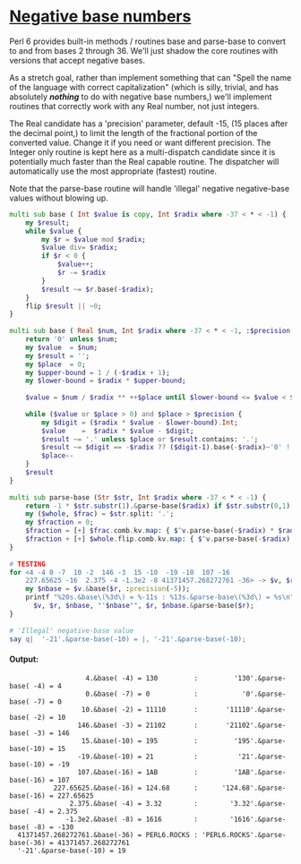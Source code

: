 [1]: https://rosettacode.org/wiki/Negative_base_numbers

# [Negative base numbers][1]

Perl 6 provides built-in methods / routines base and parse-base to convert to and from bases 2 through 36. We'll just shadow the core routines with versions that accept negative bases.



As a stretch goal, rather than implement something that can "Spell the name of the language with correct capitalization" (which is silly, trivial, and has absolutely ***nothing*** to do with negative base numbers,) we'll implement routines that correctly work with any Real number, not just integers.



The Real candidate has a 'precision' parameter, default -15, (15 places after the decimal point,) to limit the length of the fractional portion of the converted value. Change it if you need or want different precision. The Integer only routine is kept here as a multi-dispatch candidate since it is potentially much faster than the Real capable routine. The dispatcher will automatically use the most appropriate (fastest) routine.



Note that the parse-base routine will handle 'illegal' negative negative-base values without blowing up.

```raku
multi sub base ( Int $value is copy, Int $radix where -37 < * < -1) {
    my $result;
    while $value {
        my $r = $value mod $radix;
        $value div= $radix;
        if $r < 0 {
            $value++;
            $r -= $radix
        }
        $result ~= $r.base(-$radix);
    }
    flip $result || ~0;
}
 
multi sub base ( Real $num, Int $radix where -37 < * < -1, :$precision = -15 ) {
    return '0' unless $num;
    my $value  = $num;
    my $result = '';
    my $place  = 0;
    my $upper-bound = 1 / (-$radix + 1);
    my $lower-bound = $radix * $upper-bound;
 
    $value = $num / $radix ** ++$place until $lower-bound <= $value < $upper-bound;
 
    while ($value or $place > 0) and $place > $precision {
        my $digit = ($radix * $value - $lower-bound).Int;
        $value    =  $radix * $value - $digit;
        $result ~= '.' unless $place or $result.contains: '.';
        $result ~= $digit == -$radix ?? ($digit-1).base(-$radix)~'0' !! $digit.base(-$radix);
        $place--
    }
    $result
}
 
multi sub parse-base (Str $str, Int $radix where -37 < * < -1) {
    return -1 * $str.substr(1).&parse-base($radix) if $str.substr(0,1) eq '-';
    my ($whole, $frac) = $str.split: '.';
    my $fraction = 0;
    $fraction = [+] $frac.comb.kv.map: { $^v.parse-base(-$radix) * $radix ** -($^k+1) } if $frac;
    $fraction + [+] $whole.flip.comb.kv.map: { $^v.parse-base(-$radix) * $radix ** $^k }
}
 
# TESTING
for <4 -4 0 -7  10 -2  146 -3  15 -10  -19 -10  107 -16
    227.65625 -16  2.375 -4 -1.3e2 -8 41371457.268272761 -36> -> $v, $r {
    my $nbase = $v.&base($r, :precision(-5));
    printf "%20s.&base\(%3d\) = %-11s : %13s.&parse-base\(%3d\) = %s\n",
      $v, $r, $nbase, "'$nbase'", $r, $nbase.&parse-base($r);
}
 
# 'Illegal' negative-base value
say q|  '-21'.&parse-base(-10) = |, '-21'.&parse-base(-10);
```

#### Output:
```
                   4.&base( -4) = 130         :         '130'.&parse-base( -4) = 4
                   0.&base( -7) = 0           :           '0'.&parse-base( -7) = 0
                  10.&base( -2) = 11110       :       '11110'.&parse-base( -2) = 10
                 146.&base( -3) = 21102       :       '21102'.&parse-base( -3) = 146
                  15.&base(-10) = 195         :         '195'.&parse-base(-10) = 15
                 -19.&base(-10) = 21          :          '21'.&parse-base(-10) = -19
                 107.&base(-16) = 1AB         :         '1AB'.&parse-base(-16) = 107
           227.65625.&base(-16) = 124.68      :      '124.68'.&parse-base(-16) = 227.65625
               2.375.&base( -4) = 3.32        :        '3.32'.&parse-base( -4) = 2.375
              -1.3e2.&base( -8) = 1616        :        '1616'.&parse-base( -8) = -130
  41371457.268272761.&base(-36) = PERL6.ROCKS : 'PERL6.ROCKS'.&parse-base(-36) = 41371457.268272761
  '-21'.&parse-base(-10) = 19
```